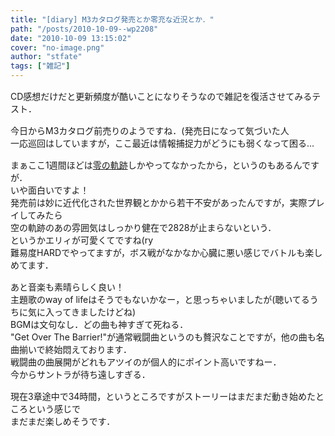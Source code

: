 ```yaml
---
title: "[diary] M3カタログ発売とか零充な近況とか．"
path: "/posts/2010-10-09--wp2208"
date: "2010-10-09 13:15:02"
cover: "no-image.png"
author: "stfate"
tags: ["雑記"]
---
```


<style type="text/css">
<!--
p {white-space: pre-wrap};
-->
</style>

<p style="margin-top:15px">CD感想だけだと更新頻度が酷いことになりそうなので雑記を復活させてみるテスト．</p>

<p style="margin-top:15px">今日からM3カタログ前売りのようですね．(発売日になって気づいた人
一応巡回はしていますが，ここ最近は情報捕捉力がどうにも弱くなって困る…
</p>

<p style="margin-top:15px">まぁここ1週間ほどは<a href="http://www.falcom.co.jp/zero_psp/">零の軌跡</a>しかやってなかったから，というのもあるんですが．
いや面白いですよ！
発売前は妙に近代化された世界観とかから若干不安があったんですが，実際プレイしてみたら
空の軌跡のあの雰囲気はしっかり健在で2828が止まらないという．
というかエリィが可愛くてですね(ry
難易度HARDでやってますが，ボス戦がなかなか心臓に悪い感じでバトルも楽しめてます．
</p>

<p style="margin-top:15px">あと音楽も素晴らしく良い！
主題歌のway of lifeはそうでもないかなー，と思っちゃいましたが(聴いてるうちに気に入ってきましたけどね)
BGMは文句なし．どの曲も神すぎて死ねる．
"Get Over The Barrier!"が通常戦闘曲というのも贅沢なことですが，他の曲も名曲揃いで終始悶えております．
戦闘曲の曲展開がどれもアツイのが個人的にポイント高いですねー．
今からサントラが待ち遠しすぎる．</p>

<p style="margin-top:15px">現在3章途中で34時間，というところですがストーリーはまだまだ動き始めたところという感じで
まだまだ楽しめそうです．</p>